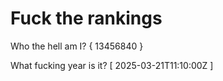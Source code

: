 # Fuck the rankings

Who the hell am I?
{ 13456840 }

What fucking year is it?
[ 2025-03-21T11:10:00Z ]
